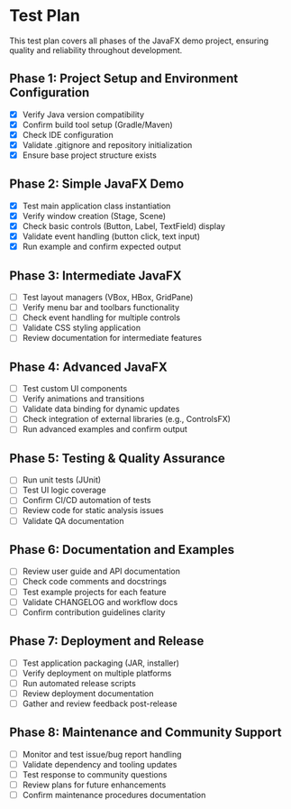 # Test Plan

This test plan covers all phases of the JavaFX demo project, ensuring quality and reliability throughout development.

## Phase 1: Project Setup and Environment Configuration
- [x] Verify Java version compatibility
- [x] Confirm build tool setup (Gradle/Maven)
- [x] Check IDE configuration
- [x] Validate .gitignore and repository initialization
- [x] Ensure base project structure exists

## Phase 2: Simple JavaFX Demo
- [x] Test main application class instantiation
- [x] Verify window creation (Stage, Scene)
- [x] Check basic controls (Button, Label, TextField) display
- [x] Validate event handling (button click, text input)
- [x] Run example and confirm expected output

## Phase 3: Intermediate JavaFX
- [ ] Test layout managers (VBox, HBox, GridPane)
- [ ] Verify menu bar and toolbars functionality
- [ ] Check event handling for multiple controls
- [ ] Validate CSS styling application
- [ ] Review documentation for intermediate features

## Phase 4: Advanced JavaFX
- [ ] Test custom UI components
- [ ] Verify animations and transitions
- [ ] Validate data binding for dynamic updates
- [ ] Check integration of external libraries (e.g., ControlsFX)
- [ ] Run advanced examples and confirm output

## Phase 5: Testing & Quality Assurance
- [ ] Run unit tests (JUnit)
- [ ] Test UI logic coverage
- [ ] Confirm CI/CD automation of tests
- [ ] Review code for static analysis issues
- [ ] Validate QA documentation

## Phase 6: Documentation and Examples
- [ ] Review user guide and API documentation
- [ ] Check code comments and docstrings
- [ ] Test example projects for each feature
- [ ] Validate CHANGELOG and workflow docs
- [ ] Confirm contribution guidelines clarity

## Phase 7: Deployment and Release
- [ ] Test application packaging (JAR, installer)
- [ ] Verify deployment on multiple platforms
- [ ] Run automated release scripts
- [ ] Review deployment documentation
- [ ] Gather and review feedback post-release

## Phase 8: Maintenance and Community Support
- [ ] Monitor and test issue/bug report handling
- [ ] Validate dependency and tooling updates
- [ ] Test response to community questions
- [ ] Review plans for future enhancements
- [ ] Confirm maintenance procedures documentation
